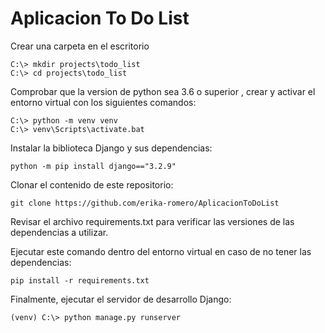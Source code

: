 # Aplicacion To Do List

Crear una carpeta en el escritorio
```
C:\> mkdir projects\todo_list
C:\> cd projects\todo_list
```
Comprobar que la version de python sea 3.6 o superior
, crear y activar el entorno virtual con los siguientes comandos:
```
C:\> python -m venv venv
C:\> venv\Scripts\activate.bat
```
Instalar la biblioteca Django y sus dependencias:
```
python -m pip install django=="3.2.9"
```
Clonar el contenido de este repositorio: 
```
git clone https://github.com/erika-romero/AplicacionToDoList
```
Revisar el archivo requirements.txt para verificar las versiones de las dependencias a utilizar.

Ejecutar este comando dentro del entorno virtual en caso de no tener las dependencias:
```
pip install -r requirements.txt
```
Finalmente, ejecutar el servidor de desarrollo Django:

```
(venv) C:\> python manage.py runserver
```
